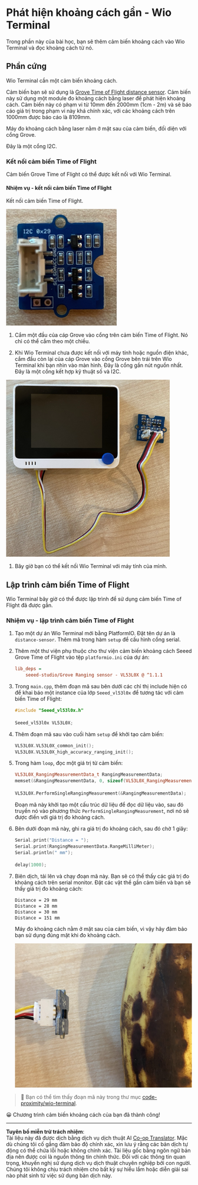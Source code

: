<!--
CO_OP_TRANSLATOR_METADATA:
{
  "original_hash": "288aebb0c59f7be1d2719b8f9660a313",
  "translation_date": "2025-08-27T22:47:02+00:00",
  "source_file": "4-manufacturing/lessons/4-trigger-fruit-detector/wio-terminal-proximity.md",
  "language_code": "vi"
}
-->
# Phát hiện khoảng cách gần - Wio Terminal

Trong phần này của bài học, bạn sẽ thêm cảm biến khoảng cách vào Wio Terminal và đọc khoảng cách từ nó.

## Phần cứng

Wio Terminal cần một cảm biến khoảng cách.

Cảm biến bạn sẽ sử dụng là [Grove Time of Flight distance sensor](https://www.seeedstudio.com/Grove-Time-of-Flight-Distance-Sensor-VL53L0X.html). Cảm biến này sử dụng một module đo khoảng cách bằng laser để phát hiện khoảng cách. Cảm biến này có phạm vi từ 10mm đến 2000mm (1cm - 2m) và sẽ báo cáo giá trị trong phạm vi này khá chính xác, với các khoảng cách trên 1000mm được báo cáo là 8109mm.

Máy đo khoảng cách bằng laser nằm ở mặt sau của cảm biến, đối diện với cổng Grove.

Đây là một cổng I2C.

### Kết nối cảm biến Time of Flight

Cảm biến Grove Time of Flight có thể được kết nối với Wio Terminal.

#### Nhiệm vụ - kết nối cảm biến Time of Flight

Kết nối cảm biến Time of Flight.

![Một cảm biến Grove Time of Flight](../../../../../translated_images/grove-time-of-flight-sensor.d82ff2165bfded9f485de54d8d07195a6270a602696825fca19f629ddfe94e86.vi.png)

1. Cắm một đầu của cáp Grove vào cổng trên cảm biến Time of Flight. Nó chỉ có thể cắm theo một chiều.

1. Khi Wio Terminal chưa được kết nối với máy tính hoặc nguồn điện khác, cắm đầu còn lại của cáp Grove vào cổng Grove bên trái trên Wio Terminal khi bạn nhìn vào màn hình. Đây là cổng gần nút nguồn nhất. Đây là một cổng kết hợp kỹ thuật số và I2C.

![Cảm biến Grove Time of Flight được kết nối với cổng bên trái](../../../../../translated_images/wio-time-of-flight-sensor.c4c182131d2ea73df67febd004dc0313d271013d016be9c47e7da4d77c6c20a8.vi.png)

1. Bây giờ bạn có thể kết nối Wio Terminal với máy tính của mình.

## Lập trình cảm biến Time of Flight

Wio Terminal bây giờ có thể được lập trình để sử dụng cảm biến Time of Flight đã được gắn.

### Nhiệm vụ - lập trình cảm biến Time of Flight

1. Tạo một dự án Wio Terminal mới bằng PlatformIO. Đặt tên dự án là `distance-sensor`. Thêm mã trong hàm `setup` để cấu hình cổng serial.

1. Thêm một thư viện phụ thuộc cho thư viện cảm biến khoảng cách Seeed Grove Time of Flight vào tệp `platformio.ini` của dự án:

    ```ini
    lib_deps =
        seeed-studio/Grove Ranging sensor - VL53L0X @ ^1.1.1
    ```

1. Trong `main.cpp`, thêm đoạn mã sau bên dưới các chỉ thị include hiện có để khai báo một instance của lớp `Seeed_vl53l0x` để tương tác với cảm biến Time of Flight:

    ```cpp
    #include "Seeed_vl53l0x.h"
    
    Seeed_vl53l0x VL53L0X;
    ```

1. Thêm đoạn mã sau vào cuối hàm `setup` để khởi tạo cảm biến:

    ```cpp
    VL53L0X.VL53L0X_common_init();
    VL53L0X.VL53L0X_high_accuracy_ranging_init();
    ```

1. Trong hàm `loop`, đọc một giá trị từ cảm biến:

    ```cpp
    VL53L0X_RangingMeasurementData_t RangingMeasurementData;
    memset(&RangingMeasurementData, 0, sizeof(VL53L0X_RangingMeasurementData_t));

    VL53L0X.PerformSingleRangingMeasurement(&RangingMeasurementData);
    ```

    Đoạn mã này khởi tạo một cấu trúc dữ liệu để đọc dữ liệu vào, sau đó truyền nó vào phương thức `PerformSingleRangingMeasurement`, nơi nó sẽ được điền với giá trị đo khoảng cách.

1. Bên dưới đoạn mã này, ghi ra giá trị đo khoảng cách, sau đó chờ 1 giây:

    ```cpp
    Serial.print("Distance = ");
    Serial.print(RangingMeasurementData.RangeMilliMeter);
    Serial.println(" mm");

    delay(1000);
    ```

1. Biên dịch, tải lên và chạy đoạn mã này. Bạn sẽ có thể thấy các giá trị đo khoảng cách trên serial monitor. Đặt các vật thể gần cảm biến và bạn sẽ thấy giá trị đo khoảng cách:

    ```output
    Distance = 29 mm
    Distance = 28 mm
    Distance = 30 mm
    Distance = 151 mm
    ```

    Máy đo khoảng cách nằm ở mặt sau của cảm biến, vì vậy hãy đảm bảo bạn sử dụng đúng mặt khi đo khoảng cách.

    ![Máy đo khoảng cách ở mặt sau của cảm biến Time of Flight đang hướng vào một quả chuối](../../../../../translated_images/time-of-flight-banana.079921ad8b1496e4525dc26b4cdc71a076407aba3e72ba113ba2e38febae92c5.vi.png)

> 💁 Bạn có thể tìm thấy đoạn mã này trong thư mục [code-proximity/wio-terminal](../../../../../4-manufacturing/lessons/4-trigger-fruit-detector/code-proximity/wio-terminal).

😀 Chương trình cảm biến khoảng cách của bạn đã thành công!

---

**Tuyên bố miễn trừ trách nhiệm**:  
Tài liệu này đã được dịch bằng dịch vụ dịch thuật AI [Co-op Translator](https://github.com/Azure/co-op-translator). Mặc dù chúng tôi cố gắng đảm bảo độ chính xác, xin lưu ý rằng các bản dịch tự động có thể chứa lỗi hoặc không chính xác. Tài liệu gốc bằng ngôn ngữ bản địa nên được coi là nguồn thông tin chính thức. Đối với các thông tin quan trọng, khuyến nghị sử dụng dịch vụ dịch thuật chuyên nghiệp bởi con người. Chúng tôi không chịu trách nhiệm cho bất kỳ sự hiểu lầm hoặc diễn giải sai nào phát sinh từ việc sử dụng bản dịch này.
